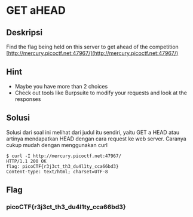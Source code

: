 # GET aHEAD

## Deskripsi
Find the flag being held on this server to get ahead of the competition [http://mercury.picoctf.net:47967/](http://mercury.picoctf.net:47967/)

## Hint
- Maybe you have more than 2 choices
- Check out tools like Burpsuite to modify your requests and look at the responses

## Solusi
Solusi dari soal ini melihat dari judul itu sendiri, yaitu GET a HEAD atau artinya mendapatkan HEAD dengan cara request ke web server. Caranya cukup mudah dengan menggunakan curl
``` shell
$ curl -I http://mercury.picoctf.net:47967/
HTTP/1.1 200 OK
flag: picoCTF{r3j3ct_th3_du4l1ty_cca66bd3}
Content-type: text/html; charset=UTF-8
```

## Flag
### picoCTF{r3j3ct_th3_du4l1ty_cca66bd3}
